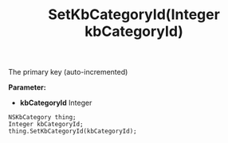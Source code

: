 ﻿---
uid: crmscript_ref_NSKbCategory_SetKbCategoryId
title: SetKbCategoryId(Integer kbCategoryId)
intellisense: NSKbCategory.SetKbCategoryId
keywords: NSKbCategory, GetKbCategoryId
so.topic: reference
---

The primary key (auto-incremented)

**Parameter:** 
 - **kbCategoryId** Integer

```crmscript
NSKbCategory thing;
Integer kbCategoryId;
thing.SetKbCategoryId(kbCategoryId);
```

